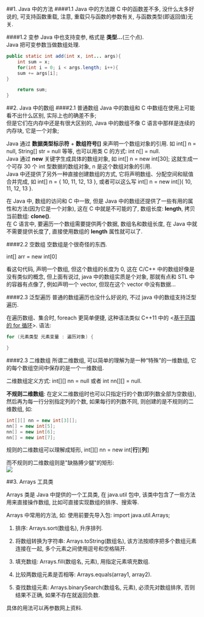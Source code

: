 ##1. Java 中的方法
####1.1
Java 中的方法跟 C 中的函数差不多, 没什么太多好说的, 可支持函数重载, 注意, 重载只与函数的参数有关, 与函数类型(即返回值)无关.

####1.2 变参
Java 中也支持变参,  格式是 **类型...**(三个点).<br>Java 把可变参数当做数组处理.
```java
public static int add(int x, int... args){
    int sum = x;
    for(int i = 0; i < args.length; i++){
    sum += args[i];
}

    return sum;
}
```

##2. Java 中的数组
####2.1 普通数组
Java 中的数组和 C 中数组在使用上可能看不出什么区别, 实际上也的确差不多;<br>
但是它们在内存中还是有很大区别的, Java 中的数组不像 C 语言中那样是连续的内存块, 它是一个对象;


Java 通过 **数据类型标示符** + **数组符号[]** 来声明一个数组对象的引用. 如 int[] n = null, String[] str = null 等等, 也可以用类 C 的方式: int n[] = null.<br>
Java 通过 **new** 关键字生成具体的数组对象, 如 int[] n = new int[30]; 这就生成一个可存 30 个 int 型数据的数组对象, n 是这个数组对象的引用.<br>
Java 中还提供了另外一种直接创建数组的方式, 它将声明数组、分配空间和赋值合并完成, 如 int[] n = { 10, 11, 12, 13 }, 或者可以这么写 int[] n = new int[]{ 10, 11, 12, 13 }.


在 Java 中, 数组的访问和 C 中一致, 但是 Java 中的数组还提供了一些有用的属性和方法(因为它是一个对象), 这在 C 中就是不可能的了, 数组长度: **length**, 拷贝当前数组: **clone()**.<br>
在 C 语言中, 要遍历一个数组需要提供两个数据, 数组名和数组长度, 在 Java 中就不需要提供长度了, 直接使用数组的 **length** 属性就可以了.

####2.2 空数组
空数组是个很奇怪的东西.

int[]  arr = new int[0]

看这句代码, 声明一个数组, 但这个数组的长度为 0, 这在 C/C++ 中的数组好像是没有类似的概念,  但上面有说过, java 中的数组实质是个对象, 那就有点和 STL 中的容器有点像了, 例如声明一个 vector, 但现在这个 vector 中没有数据...

####2.3 泛型遍历
普通的数组遍历也没什么好说的, 不过 java 中的数组支持泛型遍历.

在遍历数组、集合时, foreach 更简单便捷, 这种语法类似 C++11 中的 <[基于范围的 for 循环](https://msdn.microsoft.com/zh-cn/library/jj203382.aspx)>.
语法:
```java
for (元素类型 元素变量 : 遍历对象) {

}
```

####2.3 二维数组
所谓二维数组, 可以简单的理解为是一种“特殊”的一维数组, 它的每个数组空间中保存的是一个一维数组.

二维数组定义方式: int[][] nn = null 或者 int nn[][] = null.

**不规则二维数组**: 在定义二维数组时也可以只指定行的个数(即列数全部为空数组), 然后再为每一行分别指定列的个数, 如果每行的列数不同, 则创建的是不规则的二维数组, 如:

```java
int[][] nn = new int[3][];
nn[] = new int[5];
nn[] = new int[6];
nn[] = new int[7];
```


规则的二维数组可以理解成矩形, int[][] nn = new int[**行**][**列**]

而不规则的二维数组则是"缺胳膊少腿"的矩形:<br>
![](http://i67.tinypic.com/14y2z3k.jpg)

##3. Arrays 工具类

Arrays 类是 Java 中提供的一个工具类, 在 java.util 包中, 该类中包含了一些方法用来直接操作数组, 比如可直接实现数组的排序、搜索等.

Arrays 中常用的方法, 如:
使用前要先导入包: import java.util.Arrays;

1. 排序: Arrays.sort(数组名), 升序排列.

2. 将数组转换为字符串: Arrays.toString(数组名), 该方法按顺序把多个数组元素连接在一起, 多个元素之间使用逗号和空格隔开.

3. 填充数组: Arrays.fill(数组名, 元素), 用指定元素填充数组.

4. 比较两数组元素是否相等: Arrays.equals(array1, array2).

5. 查找数组元素: Arrays.binarySearch(数组名, 元素), 必须先对数组排序, 否则结果不正确, 如果不存在就返回负数.

具体的用法可以再参数网上资料.
